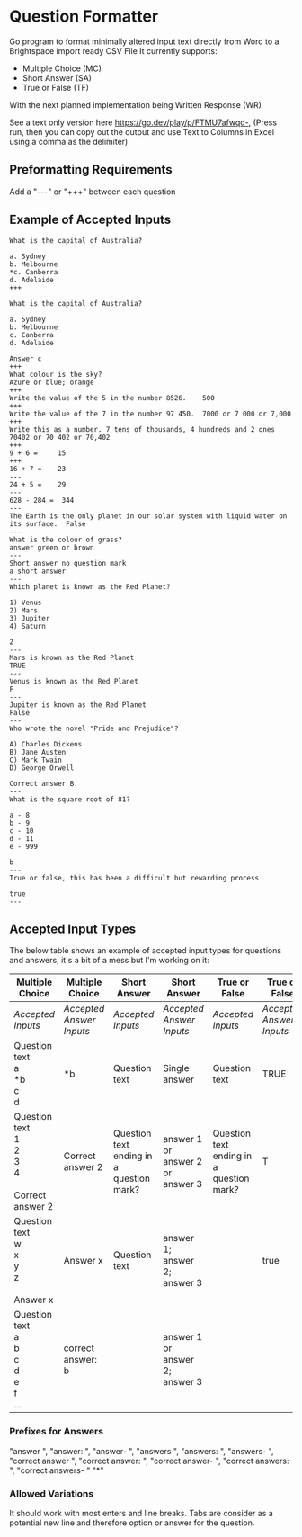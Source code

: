 # Question Formatter
Go program to format minimally altered input text directly from Word to a Brightspace import ready CSV File
It currently supports:
- Multiple Choice (MC)
- Short Answer (SA)
- True or False (TF)

With the next planned implementation being Written Response (WR)

See a text only version here https://go.dev/play/p/FTMU7afwqd-, (Press run, then you can copy out the output and use Text to Columns in Excel using a comma as the delimiter)

## Preformatting Requirements
Add a "---" or "+++" between each question

## Example of Accepted Inputs
```
What is the capital of Australia?

a. Sydney
b. Melbourne
*c. Canberra
d. Adelaide
+++

What is the capital of Australia?

a. Sydney
b. Melbourne
c. Canberra
d. Adelaide

Answer c
+++
What colour is the sky?
Azure or blue; orange
+++
Write the value of the 5 in the number 8526.	500
+++
Write the value of the 7 in the number 97 450.	7000 or 7 000 or 7,000
+++
Write this as a number. 7 tens of thousands, 4 hundreds and 2 ones	70402 or 70 402 or 70,402
+++
9 + 6 =		15
+++
16 + 7 =	23
---
24 + 5 =	29
---
628 - 284 =  344
---
The Earth is the only planet in our solar system with liquid water on its surface. 	False
---
What is the colour of grass?
answer green or brown
---
Short answer no question mark
a short answer
---
Which planet is known as the Red Planet?

1) Venus
2) Mars
3) Jupiter
4) Saturn

2
---
Mars is known as the Red Planet
TRUE
---
Venus is known as the Red Planet
F
---
Jupiter is known as the Red Planet
False
---
Who wrote the novel "Pride and Prejudice"?

A) Charles Dickens
B) Jane Austen
C) Mark Twain
D) George Orwell

Correct answer B.
---
What is the square root of 81?

a - 8
b - 9
c - 10
d - 11
e - 999

b
---
True or false, this has been a difficult but rewarding process

true
---
```

## Accepted Input Types
The below table shows an example of accepted input types for questions and answers, it's a bit of a mess but I'm working on it:

| Multiple Choice | Multiple Choice | Short Answer | Short Answer | True or False | True or False | Written Response | Written Response |
|---|---|---|---|---|---|---|---|
| *Accepted Inputs* | *Accepted Answer Inputs* | *Accepted Inputs* | *Accepted Answer Inputs* | *Accepted Inputs* | *Accepted Answer Inputs* | *Accepted Inputs* | *Accepted Answer Inputs* |
|  Question text<br>a<br>*b<br>c<br>d | *b | Question text | Single answer | Question text | TRUE | Question text | *None required* |
|  Question text<br>1<br>2<br>3<br>4<br><br>  Correct answer 2 | Correct answer 2 | Question text ending in a question mark? | answer 1 or answer 2 or answer 3 | Question text ending in a question mark? | T | Question text ending in a question mark? |  |
| Question text<br>w<br>x<br>y<br>z<br><br>  Answer x | Answer x | Question text | answer 1; answer 2; answer 3 | | true  |  |  |
| Question text<br>a<br>b<br>c<br>d<br>e<br>f<br>... | correct answer: b |  | answer 1 or answer 2; answer 3 |  |  |  |  |

### Prefixes for Answers
"answer ", "answer: ", "answer- ", "answers ", "answers: ", "answers- ", "correct answer ", "correct answer: ", "correct answer- ", "correct answers: ", "correct answers- " "*"

### Allowed Variations
It should work with most enters and line breaks.
Tabs are consider as a potential new line and therefore option or answer for the question. 
